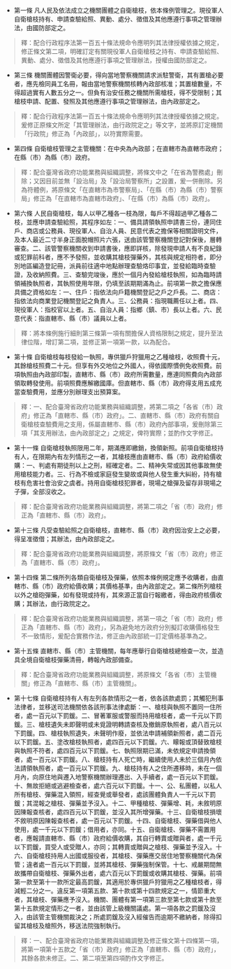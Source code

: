 * 第一條 凡人民及依法成立之機關團體之自衛槍枝，依本條例管理之。現役軍人自衛槍枝持有、申請查驗給照、異動、處分、徵借及其他應遵行事項之管理辦法，由國防部定之。

> 釋：配合行政程序法第一百五十條法規命令應明列其法律授權依據之規定，修正條文第二項，明確訂定有關現役軍人自衛槍枝之持有、申請查驗給照、異動、處分、徵借及其他應遵行事項之管理辦法，授權由國防部定之。

* 第三條 機關團體因警衛必要，得向當地警察機關請求派駐警衛，其有置槍必要者，應先檢同員工名冊，報由當地警察機關核轉內政部核准；其置槍數量，不得超過實有人數五分之一。但負有治安任務之機關所需槍枝，得不受限制；其槍枝申請、配置、發照及其他應遵行事項之管理辦法，由內政部定之。

> 釋：配合行政程序法第一百五十條法規命令應明列其法律授權依據之規定。爰修正原條文所定「其管理辦法，由行政院定之」等文字，並將原訂定機關「行政院」修正為「內政部」，以符實際需要。

* 第四條 自衛槍枝管理之主管機關：在中央為內政部；在直轄市為直轄市政府；在縣（市）為縣（市）政府。

> 釋：配合臺灣省政府功能業務與組織調整，將條文中之「在省為警務處」刪除；又因目前並無「設治局」及「設治局警察所」之設置，爰一併刪除。另為符體例，將原條文「在直轄市為市警察局」、「在縣（市）為縣（市）警察局」修正為「在直轄市為直轄市政府」、「在縣（市）為縣（市）政府」。

* 第六條 人民自衛槍枝，每人以甲乙種各一枝為限，每戶不得超過甲乙種各二枝，並應申請查驗給照，其程序如左：一、備具請領執照申請書三份，連同住戶、商店或公務員、現役軍人、自治人員、民意代表之擔保等相關證明文件，及本人最近二寸半身正面脫帽照片六張，送由該管警察機關登記對保後，層轉審查。二、該管警察機關收到申請書後，應即詳核，除發現申請人有不良紀錄或犯罪前科者，應不予發照，並收購其槍枝彈藥外，其核與規定相符者，即分別地區編造登記冊，派員前往適中地點辦理查驗烙印事宜，並發給臨時查驗證，及收納照費。三、查驗完竣後，應於一個月內發給槍枝執照，如為臨時請領補換執照者，其執照使用年限，仍填至該期期滿為止。前項第一款之擔保應具備之資格如左：一、住戶：指依法向戶籍機關登記之戶之戶長。二、商店：指依法向商業登記機關登記之負責人。三、公務員：指現職薦任以上者。四、現役軍人：指校官以上者。五、自治人員：指鄉（鎮、市）長以上者。六、民意代表：指直轄市、縣（市）議員以上者。

> 釋：將本條例施行細則第三條第一項有關擔保人資格限制之規定，提升至法律位階，增訂第二項，並修正第一項第一款，以為配合。

* 第十條 自衛槍枝每枝發給一執照，專供獵戶狩獵用之乙種槍枝，收照費十元，其餘槍枝照費二十元。但享有外交地位之外國人，得依國際慣例免收照費。前項執照由內政部印製，直轄市、縣（市）政府所需數量，應連同照費向內政部領取轉發使用。前項照費應解繳國庫。但直轄市、縣（市）政府得支用五成充當查驗費用，並應分別辦理支出預算案。

> 釋：一、配合臺灣省政府功能業務與組織調整，將第二項之「各省（市）政府」修正為「直轄市、縣（市）政府」。二、直轄市、縣（市）政府有關自衛槍枝查驗費用之支用，係屬直轄市、縣（市）政府內部事項，爰刪除第三項「其支用辦法，由內政部定之」之規定，俾符實際；並酌作文字修正。

* 第十一條 自衛槍枝執照限用二年，期滿應即繳銷，換領新照。前項自衛槍枝持有人，在限期內有左列情形之一者，其槍枝應由直轄市、縣（市）政府給價收購：一、判處有期徒刑以上之刑，經確定者。二、精神失常或因其他事故無使用槍枝能力者。三、行為不檢或家庭發生變故或與他人發生重大糾紛，持有槍枝有危害社會治安之虞者。持用自衛槍枝犯罪者，現場之槍彈及留存非現場之子彈，全部沒收之。

> 釋：配合臺灣省政府功能業務與組織調整，將第二項之「省（市）政府」修正為「直轄市、縣（市）政府」。

* 第十三條 凡受查驗給照之自衛槍枝，直轄市、縣（市）政府因治安上之必要，得呈准徵借；其辦法，由內政部定之。

> 釋：配合臺灣省政府功能業務與組織調整，將原條文「省（市）政府」修正為「直轄市、縣（市）政府」。

* 第十四條 第二條所列各類自衛槍枝及彈藥，依照本條例規定應予收購者，由直轄市、縣（市）政府給價收購；其價格基準，由內政部定之。第二條所列槍枝以外之槍砲彈藥，如有發現或持有，其來源正當自行報繳者，得由政府核價收購；其辦法，由行政院定之。

> 釋：配合臺灣省政府功能業務與組織調整，將第一項之「省（市）政府」修正為「直轄市、縣（市）政府」，另為避免地方政府分別擬訂收購價格發生不一致情形，爰配合實務作法，修正由內政部統一訂定價格基準為之。

* 第十五條 直轄市、縣（市）主管機關，每年應舉行自衛槍枝總檢查一次，並造具全境自衛槍枝彈藥清冊，轉報內政部備查。

> 釋：配合臺灣省政府功能業務與組織調整，將原條文「各省（市）主管機關」修正為「直轄市、縣（市）主管機關」。

* 第十七條 自衛槍枝持有人有左列各款情形之一者，依各該款處罰；其觸犯刑事法律者，並移送司法機關依各該刑事法律處斷：一、槍枝與執照不置同一住所者，處一百元以下罰鍰。二、冒著軍服或警服而持用槍枝者，處一千元以下罰鍰。三、槍枝遺失未即聲明或未覓證明轉請查核及撤銷原執照者，處八百元以下罰鍰。四、槍枝執照遺失，未聲明作廢，並依法申請補領新照者，處二百元以下罰鍰。五、塗改槍枝執照者，處四百元以下罰鍰。六、矇報或頂替致槍枝與執照不符者，處四百元以下罰鍰。七、執照限期已滿，未依規定申請換領者，處一百元以下罰鍰。八、槍枝持有人死亡時，繼續使用人未於三個月內依法請領執照者，處一百元以下罰鍰。九、槍枝持有人之住所遷移時，未在一個月內，向原住地與遷入地警察機關辦理遷出、入手續者，處一百元以下罰鍰。十、無故拒絕或逃避檢查者，處六百元以下罰鍰。十一、公、私團體，以私人所有槍枝、彈藥混入領照，經查覺或舉發者，處該團體負責人一千元以下罰鍰；其混報之槍枝、彈藥並予沒入。十二、甲種槍枝、彈藥增、耗，未敘明原因陳報查核者，處四百元以下罰鍰，並沒入其所增彈藥。十三、自衛槍枝損壞不敘明原因陳報查核者，處一百元以下罰鍰。十四、自衛槍枝、彈藥借與他人使用，處一千元以下罰鍰；借用者，亦同。十五、自衛槍枝、彈藥不需置用者，應報請直轄市、縣（市）政府給價收購，其自行轉賣或贈與者，處一千元以下罰鍰，買受人或受贈人，亦同；其轉賣或贈與之槍枝、彈藥並予沒入。十六、自衛槍枝持用人出國或服役者，其槍枝、彈藥應交居住地警察機關代為保管；違者處一百元以下罰鍰，並將其槍枝、彈藥強制保管。十七、戒嚴期間無故攜帶自衛槍枝、彈藥外出者，處六百元以下罰鍰或收購其槍枝、彈藥。前項第一款至第十一款所定最高罰鍰，其適用於專供獵戶狩獵用之乙種槍枝者，得減輕二分之一。違反第一項第五款、第十款或第十四款規定之一，情節重大者，其槍枝、彈藥應予沒入。機關、團體有第一項第三款至第七款或第十款至第十五款規定情形之一者，並由該管上級機關議處。第一項各款之罰鍰及沒入，由該管主管機關裁決之；所處罰鍰及沒入經催告而逾期不繳納者，除得扣留其槍枝及槍照外，移送法院強制執行。

> 釋：一、配合臺灣省政府功能業務與組織調整及修正條文第十四條第一項，將第一項第十五款之「省（市）政府」修正為「直轄市、縣（市）政府」，其餘各款未修正。二、第二項至第四項酌作文字修正。

